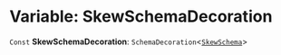 # Variable: SkewSchemaDecoration

`Const` **SkewSchemaDecoration**: `SchemaDecoration`<[`SkewSchema`](/auto-docs/core/interfaces/SkewSchema.md)>
